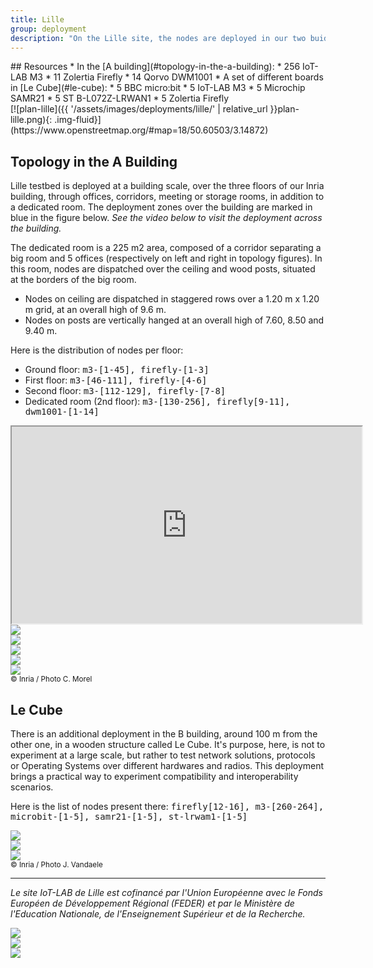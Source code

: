 ```yaml
---
title: Lille
group: deployment
description: "On the Lille site, the nodes are deployed in our two buidlings at Inria Lille – Nord Europe. The most part is spread across the <a href='#topology-in-the-a-building'>A building</a>, usefull for large network and multi-hop experimentations. An additionnal part is deployed in a structure called <a href='#le-cube'>Le Cube</a>, in the B building, with a variety of boards."
---
```


<div class="row">
<div class="col-lg-6" markdown="1">
## Resources
* In the [A building](#topology-in-the-a-building):
    * 256 IoT-LAB M3
    * 11 Zolertia Firefly
    * 14 Qorvo DWM1001
* A set of different boards in [Le Cube](#le-cube):
    * 5 BBC micro:bit
    * 5 IoT-LAB M3
    * 5 Microchip SAMR21
    * 5 ST B-L072Z-LRWAN1
    * 5 Zolertia Firefly
</div>
<div class="col-lg-6" markdown="1">
[![plan-lille]({{ '/assets/images/deployments/lille/' | relative_url }}plan-lille.png){: .img-fluid}](https://www.openstreetmap.org/#map=18/50.60503/3.14872)
</div>
</div>

## Topology in the A Building

Lille testbed is deployed at a building scale, over the three floors of our Inria building, through offices, corridors, meeting or storage rooms, in addition to a dedicated room. The deployment zones over the building are marked in blue in the figure below. _See the video below to visit the deployment across the building._

The dedicated room is a 225 m2 area, composed of a corridor separating a big room and 5 offices (respectively on left and right in topology figures). In this room, nodes are dispatched over the ceiling and wood posts, situated at the borders of the big room.

* Nodes on ceiling are dispatched in staggered rows over a 1.20 m x 1.20 m grid, at an overall high of 9.6 m.
* Nodes on posts are vertically hanged at an overall high of 7.60, 8.50 and 9.40 m.

Here is the distribution of nodes per floor:

* Ground floor: <tt>m3-[1-45], firefly-[1-3]</tt>
* First floor: <tt>m3-[46-111], firefly-[4-6]</tt>
* Second floor: <tt>m3-[112-129], firefly-[7-8]</tt>
* Dedicated room (2nd floor): <tt>m3-[130-256], firefly[9-11], dwm1001-[1-14]</tt>


<div class="mb-3 embed-responsive embed-responsive-16by9">
  <iframe class="embed-responsive-item" width="560" height="315" src="https://www.youtube.com/embed/kh6pTG5wgec" allowfullscreen></iframe>
</div>

<div class="row">
    <div class="col pb-3">
        <a href="{{ '/assets/images/deployments/lille/' | relative_url }}lille-deployment-zones-2.png" data-toggle="lightbox" data-gallery="gallery-A">
            <img class="img-fluid" src="{{ '/assets/images/deployments/lille/' | relative_url }}lille-deployment-zones-2.png">
        </a>
    </div>
    <div class="col pb-3">
        <a href="{{ '/assets/images/deployments/lille/' | relative_url }}fit-redeployment.png" data-toggle="lightbox" data-gallery="gallery-A">
            <img class="img-fluid" src="{{ '/assets/images/deployments/lille/' | relative_url }}fit-redeployment.png">
        </a>
    </div>
    <div class="w-100">
    </div>
    <div class="col p-1">
        <a href="{{ '/assets/images/deployments/lille/' | relative_url }}fit-lille-1.jpg" data-toggle="lightbox" data-gallery="gallery-A">
            <img class="img-thumbnail img-fluid" src="{{ '/assets/images/deployments/lille/' | relative_url }}fit-lille-1.jpg">
        </a>
    </div>
    <div class="col p-1">
        <a href="{{ '/assets/images/deployments/lille/' | relative_url }}fit-lille-2.jpg" data-toggle="lightbox" data-gallery="gallery-A">
            <img class="img-thumbnail img-fluid" src="{{ '/assets/images/deployments/lille/' | relative_url }}fit-lille-2.jpg">
        </a>
    </div>
    <div class="col p-1">
        <a href="{{ '/assets/images/deployments/lille/' | relative_url }}fit-lille-3.jpg" data-toggle="lightbox" data-gallery="gallery-A">
            <img class="img-thumbnail img-fluid" src="{{ '/assets/images/deployments/lille/' | relative_url }}fit-lille-3.jpg">
        </a>
    </div>
</div>
<small class="text-muted">© Inria / Photo C. Morel</small>

## Le Cube

There is an additional deployment in the B building, around 100 m from the other one, in a wooden structure called Le Cube. It's purpose, here, is not to experiment at a large scale, but rather to test network solutions, protocols or Operating Systems over different hardwares and radios. This deployment brings a practical way to experiment compatibility and interoperability scenarios.

Here is the list of nodes present there: <tt>firefly[12-16], m3-[260-264], microbit-[1-5], samr21-[1-5], st-lrwam1-[1-5]</tt>


<div class="row">
    <div class="col p-1">
        <a href="{{ '/assets/images/deployments/lille/' | relative_url }}fit-lille-cube-1.jpg" data-toggle="lightbox" data-gallery="gallery-cube">
            <img class="img-thumbnail img-fluid" src="{{ '/assets/images/deployments/lille/' | relative_url }}fit-lille-cube-1.jpg">
        </a>
    </div>
    <div class="col p-1">
        <a href="{{ '/assets/images/deployments/lille/' | relative_url }}fit-lille-cube-2.jpg" data-toggle="lightbox" data-gallery="gallery-cube">
            <img class="img-thumbnail img-fluid" src="{{ '/assets/images/deployments/lille/' | relative_url }}fit-lille-cube-2.jpg">
        </a>
    </div>
    <div class="col p-1">
        <a href="{{ '/assets/images/deployments/lille/' | relative_url }}fit-lille-cube-3.jpg" data-toggle="lightbox" data-gallery="gallery-cube">
            <img class="img-thumbnail img-fluid" src="{{ '/assets/images/deployments/lille/' | relative_url }}fit-lille-cube-3.jpg">
        </a>
    </div>
</div>
<small class="text-muted">© Inria / Photo J. Vandaele</small>

----------

_Le site IoT-LAB de Lille est cofinancé par l'Union Européenne avec le Fonds Européen de Développement Régional (FEDER) et par le Ministère de l'Education Nationale, de l'Enseignement Supérieur et de la Recherche._

<div class="row justify-content-center">
    <div class="col-2">
        <img class="img-fluid" src="{{ '/assets/images/deployments/lille/' | relative_url }}eu.jpg">
    </div>
    <div class="col-2">
        <img class="img-fluid" src="{{ '/assets/images/deployments/lille/' | relative_url }}feder.jpg">
    </div>
    <div class="col-2">
        <img class="img-fluid" src="{{ '/assets/images/deployments/lille/' | relative_url }}mesr.jpg">
    </div>
</div>
